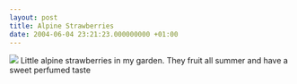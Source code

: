```yaml
---
layout: post
title: Alpine Strawberries
date: 2004-06-04 23:21:23.000000000 +01:00
---
```

<a href='http://photos1.blogger.com/img/156/1062/1024/Alpine%20strawberries%201.jpg'><img border='0' src='http://photos1.blogger.com/img/156/1062/400/Alpine%20strawberries%201.jpg'/></a>
Little alpine strawberries in my garden. They fruit all summer and have a sweet perfumed taste
